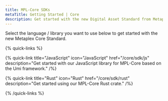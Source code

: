 ```yaml
---
title: MPL-Core SDKs
metaTitle: Getting Started | Core
description: Get started with the new Digital Asset Standard from Metaplex, Core. Core provides a simplicity first approach to NFTs and Digital Assets on the Solana blockchain.
---
```


Select the language / library you want to use below to get started with the new Metaplex Core Standard.

{% quick-links %}

{% quick-link title="JavaScript" icon="JavaScript" href="/core/sdk/js" description="Get started with our JavaScript library for MPL-Core based on the Umi framework." /%}

{% quick-link title="Rust" icon="Rust" href="/core/sdk/rust" description="Get started using our MPL-Core Rust crate." /%}

{% /quick-links %}
